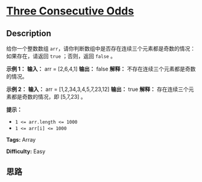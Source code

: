 # [Three Consecutive Odds][title]

## Description

给你一个整数数组 `arr`，请你判断数组中是否存在连续三个元素都是奇数的情况：如果存在，请返回 `true` ；否则，返回 `false` 。



**示例 1：**
            **输入：** arr = [2,6,4,1]    **输出：** false    **解释：** 不存在连续三个元素都是奇数的情况。    

**示例 2：**
            **输入：** arr = [1,2,34,3,4,5,7,23,12]    **输出：** true    **解释：** 存在连续三个元素都是奇数的情况，即 [5,7,23] 。    



**提示：**

  * `1 <= arr.length <= 1000`
  * `1 <= arr[i] <= 1000`


**Tags:** Array

**Difficulty:** Easy

## 思路

[title]: https://leetcode-cn.com/problems/three-consecutive-odds

